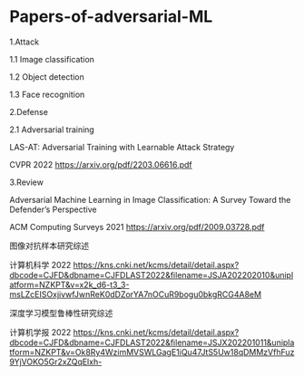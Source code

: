 # Papers-of-adversarial-ML
1.Attack

1.1 Image classification

1.2 Object detection

1.3 Face recognition

2.Defense

2.1 Adversarial training

LAS-AT: Adversarial Training with Learnable Attack Strategy 

CVPR 2022 https://arxiv.org/pdf/2203.06616.pdf

3.Review

Adversarial Machine Learning in Image Classification: A Survey Toward the Defender’s Perspective 

ACM Computing Surveys 2021 https://arxiv.org/pdf/2009.03728.pdf

图像对抗样本研究综述

计算机科学 2022 https://kns.cnki.net/kcms/detail/detail.aspx?dbcode=CJFD&dbname=CJFDLAST2022&filename=JSJA202202010&uniplatform=NZKPT&v=x2k_d6-t3_3-msLZcEISOxjivwfJwnReK0dDZorYA7nOCuR9bogu0bkgRCG4A8eM

深度学习模型鲁棒性研究综述

计算机学报 2022 https://kns.cnki.net/kcms/detail/detail.aspx?dbcode=CJFD&dbname=CJFDLAST2022&filename=JSJX202201011&uniplatform=NZKPT&v=Ok8Ry4WzimMVSWLGagE1iQu47JtS5Uw18qDMMzVfhFuz9YjVOKO5Gr2xZQqElxh-

